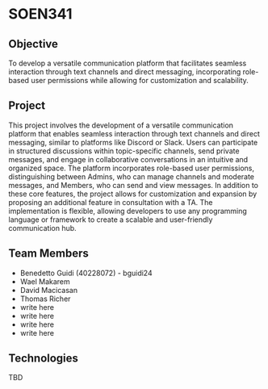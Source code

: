 # SOEN341
## Objective
To develop a versatile communication platform that facilitates seamless interaction through text channels and direct messaging, incorporating role-based user permissions while allowing for customization and scalability.
## Project
This project involves the development of a versatile communication platform that enables seamless interaction through text channels and direct messaging, similar to platforms like Discord or Slack. Users can participate in structured discussions within topic-specific channels, send private messages, and engage in collaborative conversations in an intuitive and organized space. The platform incorporates role-based user permissions, distinguishing between Admins, who can manage channels and moderate messages, and Members, who can send and view messages. In addition to these core features, the project allows for customization and expansion by proposing an additional feature in consultation with a TA. The implementation is flexible, allowing developers to use any programming language or framework to create a scalable and user-friendly communication hub.
## Team Members
- Benedetto Guidi (40228072) - bguidi24
- Wael Makarem 
- David Macicasan
- Thomas Richer
- write here
- write here
- write here
- write here
## Technologies
TBD
